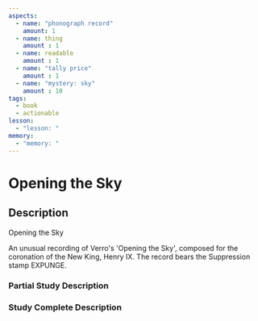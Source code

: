 ```yaml
---
aspects: 
  - name: "phonograph record"
    amount: 1
  - name: thing
    amount : 1
  - name: readable
    amount : 1
  - name: "tally price"
    amount : 1
  - name: "mystery: sky"
    amount : 10
tags:
  - book
  - actionable
lesson:
  - "lesson: "
memory:
  - "memory: "
---
```


# Opening the Sky

## Description
Opening the Sky

An unusual recording of Verro's 'Opening the Sky', composed for the coronation of the New King, Henry IX. The record bears the Suppression stamp EXPUNGE.
### Partial Study Description

### Study Complete Description
